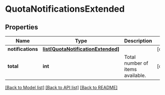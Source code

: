 # QuotaNotificationsExtended

## Properties
Name | Type | Description | Notes
------------ | ------------- | ------------- | -------------
**notifications** | [**list[QuotaNotificationExtended]**](QuotaNotificationExtended.md) |  | [optional] 
**total** | **int** | Total number of items available. | [optional] 

[[Back to Model list]](../README.md#documentation-for-models) [[Back to API list]](../README.md#documentation-for-api-endpoints) [[Back to README]](../README.md)


